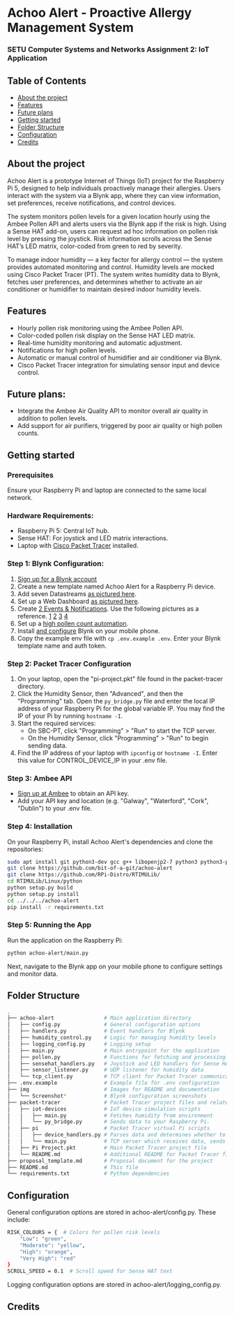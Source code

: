 # Achoo Alert - Proactive Allergy Management System

### SETU Computer Systems and Networks Assignment 2: IoT Application

## Table of Contents
- [About the project](#about-the-project)
- [Features](#features)
- [Future plans](#future-plans)
- [Getting started](#getting-started)
- [Folder Structure](#folder-structure)
- [Configuration](#configuration)
- [Credits](#credits)

## About the project

Achoo Alert is a prototype Internet of Things (IoT) project for the Raspberry Pi 5, designed to help individuals proactively manage their allergies. Users interact with the system via a Blynk app, where they can view information, set preferences, receive notifications, and control devices.

The system monitors pollen levels for a given location hourly using the Ambee Pollen API and alerts users via the Blynk app if the risk is high. Using a Sense HAT add-on, users can request ad hoc information on pollen risk level by pressing the joystick. Risk information scrolls across the Sense HAT’s LED matrix, color-coded from green to red by severity.

To manage indoor humidity — a key factor for allergy control — the system provides automated monitoring and control. Humidity levels are mocked using Cisco Packet Tracer (PT). The system writes humidity data to Blynk, fetches user preferences, and determines whether to activate an air conditioner or humidifier to maintain desired indoor humidity levels.

## Features

- Hourly pollen risk monitoring using the Ambee Pollen API.
- Color-coded pollen risk display on the Sense HAT LED matrix.
- Real-time humidity monitoring and automatic adjustment.
- Notifications for high pollen levels.
- Automatic or manual control of humidifier and air conditioner via Blynk.
- Cisco Packet Tracer integration for simulating sensor input and device control.

## Future plans:

- Integrate the Ambee Air Quality API to monitor overall air quality in addition to pollen levels.
- Add support for air purifiers, triggered by poor air quality or high pollen counts.

## Getting started

### Prerequisites

Ensure your Raspberry Pi and laptop are connected to the same local network.

### Hardware Requirements:

- Raspberry Pi 5: Central IoT hub.
- Sense HAT: For joystick and LED matrix interactions.
- Laptop with [Cisco Packet Tracer](https://www.netacad.com/cisco-packet-tracer) installed.

### Step 1: Blynk Configuration:
1. [Sign up for a Blynk account](https://blynk.cloud/dashboard/login)
2. Create a new template named Achoo Alert for a Raspberry Pi device.
3. Add seven Datastreams [as pictured here](img/datastreams.png).
4. Set up a Web Dashboard [as pictured here](img/web-dashboard.png).
5. Create [2 Events & Notifications](img/events-notifications.png). Use the following pictures as a reference. [1](img/min-max-not-set-1.png) [2](img/min-max-not-set-2.png) [3](img/pollen-event-1.png) [4](img/pollen-event-2.png)
6. Set up a [high pollen count automation](img/high-pollen-count-automation.png).
7. Install [and configure](img/blynk-mobile-app.png) Blynk on your mobile phone.
8. Copy the example env file with `cp .env.example .env`. Enter your Blynk template name and auth token.

### Step 2: Packet Tracer Configuration
1. On your laptop, open the "pi-project.pkt" file found in the packet-tracer directory.
2. Click the Humidity Sensor, then "Advanced", and then the "Programming" tab. Open the ``py_bridge.py`` file and enter the local IP address of your Raspberry Pi for the global variable IP. You may find the IP of your Pi by running ``hostname -I``.
3. Start the required services:
    - On SBC-PT, click "Programming" > "Run" to start the TCP server.
    - On the Humidity Sensor, click "Programming" > "Run" to begin sending data.
4. Find the IP address of your laptop with `ipconfig` or `hostname -I`. Enter this value for CONTROL_DEVICE_IP in your .env file.

### Step 3: Ambee API
- [Sign up at Ambee](https://www.getambee.com/) to obtain an API key.
-  Add your API key and location (e.g. "Galway", "Waterford", "Cork", "Dublin") to your .env file.

### Step 4: Installation
On your Raspberry Pi, install Achoo Alert's dependencies and clone the repositories:
```bash
sudo apt install git python3-dev gcc g++ libopenjp2-7 python3 python3-pip python3-venv
git clone https://github.com/bit-of-a-git/achoo-alert
git clone https://github.com/RPi-Distro/RTIMULib/
cd RTIMULib/Linux/python
python setup.py build
python setup.py install
cd ../../../achoo-alert
pip install -r requirements.txt
```

### Step 5: Running the App
Run the application on the Raspberry Pi:
```bash
python achoo-alert/main.py
```
Next, navigate to the Blynk app on your mobile phone to configure settings and monitor data.

## Folder Structure

```bash
.
├── achoo-alert                # Main application directory
│   ├── config.py              # General configuration options
│   ├── handlers.py            # Event handlers for Blynk
│   ├── humidity_control.py    # Logic for managing humidity levels
│   ├── logging_config.py      # Logging setup
│   ├── main.py                # Main entrypoint for the application
│   ├── pollen.py              # Functions for fetching and processing pollen data
│   ├── sensehat_handlers.py   # Joystick and LED handlers for Sense HAT
│   ├── sensor_listener.py     # UDP listener for humidity data
│   └── tcp_client.py          # TCP client for Packet Tracer communication
├── .env.example               # Example file for .env configuration
├── img                        # Images for README and documentation
│   └── Screenshot*            # Blynk configuration screenshots
├── packet-tracer              # Packet Tracer project files and related scripts
│   ├── iot-devices            # IoT device simulation scripts
│   │   ├── main.py            # Fetches humidity from environment
│   │   └── py_bridge.py       # Sends data to your Raspberry Pi.
│   ├── pi                     # Packet Tracer virtual Pi scripts
│   │   ├── device_handlers.py # Parses data and determines whether to turn on or off different devices
│   │   └── main.py            # TCP server which receives data, sends to handlers, and returns responses to client
│   ├── Pi Project.pkt         # Main Packet Tracer project file
│   └── README.md              # Additional README for Packet Tracer files
├── proposal_template.md       # Proposal document for the project
├── README.md                  # This file
└── requirements.txt           # Python dependencies
```

## Configuration

General configuration options are stored in achoo-alert/config.py. These include:

```bash
RISK_COLOURS = {  # Colors for pollen risk levels
    "Low": "green",
    "Moderate": "yellow",
    "High": "orange",
    "Very High": "red"
}
SCROLL_SPEED = 0.1  # Scroll speed for Sense HAT text
```
Logging configuration options are stored in achoo-alert/logging_config.py.

## Credits